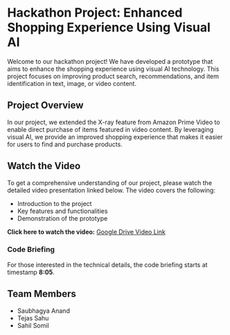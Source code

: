 # Hackathon Project: Enhanced Shopping Experience Using Visual AI

Welcome to our hackathon project! We have developed a prototype that aims to enhance the shopping experience using visual AI technology. This project focuses on improving product search, recommendations, and item identification in text, image, or video content.

## Project Overview

In our project, we extended the X-ray feature from Amazon Prime Video to enable direct purchase of items featured in video content. By leveraging visual AI, we provide an improved shopping experience that makes it easier for users to find and purchase products.

## Watch the Video

To get a comprehensive understanding of our project, please watch the detailed video presentation linked below. The video covers the following:

- Introduction to the project
- Key features and functionalities
- Demonstration of the prototype

**Click here to watch the video:** [Google Drive Video Link](https://drive.google.com/file/d/1B4SnibMiROwUhnpRs5CvmU1rjx6MhC5M/view?usp=sharing)

### Code Briefing

For those interested in the technical details, the code briefing starts at timestamp **8:05**.    

## Team Members

- Saubhagya Anand
- Tejas Sahu
- Sahil Somil
